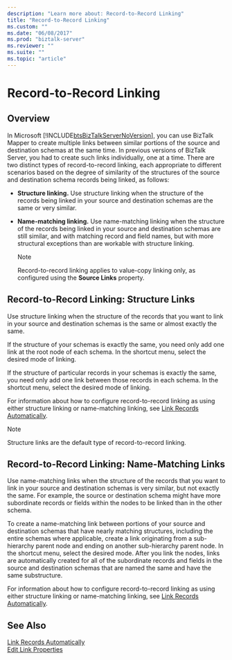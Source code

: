 ```yaml
---
description: "Learn more about: Record-to-Record Linking"
title: "Record-to-Record Linking"
ms.custom: ""
ms.date: "06/08/2017"
ms.prod: "biztalk-server"
ms.reviewer: ""
ms.suite: ""
ms.topic: "article"
---
```

# Record-to-Record Linking

## Overview
In Microsoft [!INCLUDE[btsBizTalkServerNoVersion](../includes/btsbiztalkservernoversion-md.md)], you can use BizTalk Mapper to create multiple links between similar portions of the source and destination schemas at the same time. In previous versions of BizTalk Server, you had to create such links individually, one at a time. There are two distinct types of record-to-record linking, each appropriate to different scenarios based on the degree of similarity of the structures of the source and destination schema records being linked, as follows:  
  
-   **Structure linking.** Use structure linking when the structure of the records being linked in your source and destination schemas are the same or very similar.  
  
-   **Name-matching linking.** Use name-matching linking when the structure of the records being linked in your source and destination schemas are still similar, and with matching record and field names, but with more structural exceptions than are workable with structure linking.  
  
    > [!NOTE]
    >  Record-to-record linking applies to value-copy linking only, as configured using the **Source Links** property.  
  
## Record-to-Record Linking: Structure Links  
 Use structure linking when the structure of the records that you want to link in your source and destination schemas is the same or almost exactly the same.  
  
 If the structure of your schemas is exactly the same, you need only add one link at the root node of each schema. In the shortcut menu, select the desired mode of linking.  
  
 If the structure of particular records in your schemas is exactly the same, you need only add one link between those records in each schema. In the shortcut menu, select the desired mode of linking.  
  
 For information about how to configure record-to-record linking as using either structure linking or name-matching linking, see [Link Records Automatically](../core/how-to-link-records-automatically.md).  
  
> [!NOTE]
>  Structure links are the default type of record-to-record linking.  
  
## Record-to-Record Linking: Name-Matching Links  
 Use name-matching links when the structure of the records that you want to link in your source and destination schemas is very similar, but not exactly the same. For example, the source or destination schema might have more subordinate records or fields within the nodes to be linked than in the other schema.  
  
 To create a name-matching link between portions of your source and destination schemas that have nearly matching structures, including the entire schemas where applicable, create a link originating from a sub-hierarchy parent node and ending on another sub-hierarchy parent node. In the shortcut menu, select the desired mode. After you link the nodes, links are automatically created for all of the subordinate records and fields in the source and destination schemas that are named the same and have the same substructure.  
  
 For information about how to configure record-to-record linking as using either structure linking or name-matching linking, see [Link Records Automatically](../core/how-to-link-records-automatically.md).  
  
## See Also  
 [Link Records Automatically](../core/how-to-link-records-automatically.md)   
 [Edit Link Properties](../core/how-to-edit-link-properties.md)
